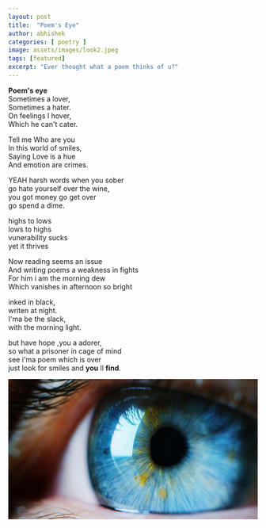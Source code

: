 ```yaml
---
layout: post
title:  "Poem's Eye"
author: abhishek
categories: [ poetry ]
image: assets/images/look2.jpeg
tags: [featured]
excerpt: "Ever thought what a poem thinks of u?"
---
```


**Poem's eye**  
Sometimes a lover,  
Sometimes a hater.  
On feelings I hover,  
Which he can't cater.  

Tell me Who are you  
In this world of smiles,  
Saying Love is a hue  
And emotion are crimes.  

YEAH harsh words when you sober  
go hate yourself over the wine,  
you got money go get over  
go spend a dime.  

highs to lows  
lows to highs  
vunerability sucks  
yet it thrives  

Now reading seems an issue  
And writing poems a weakness in fights  
For him i am the morning dew  
Which vanishes in afternoon so bright  

inked in black,  
writen at night.  
I'ma be the slack,  
with the morning light.      

but have hope ,you a adorer,  
so what a prisoner in cage of mind  
see i'ma poem which is over  
just look for smiles and **you** ll **find**.

![Poem's eye!](/assets/images/look.jpg "poem's eye")
